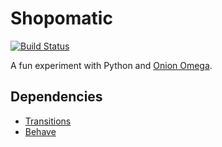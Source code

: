 # Shopomatic

[![Build Status](https://travis-ci.org/brendo/shopomatic.svg?branch=master)](https://travis-ci.org/brendo/shopomatic)

A fun experiment with Python and [Onion Omega](https://onion.io/omega).

## Dependencies

- [Transitions](https://github.com/tyarkoni/transitions)
- [Behave](https://pythonhosted.org/behave/)